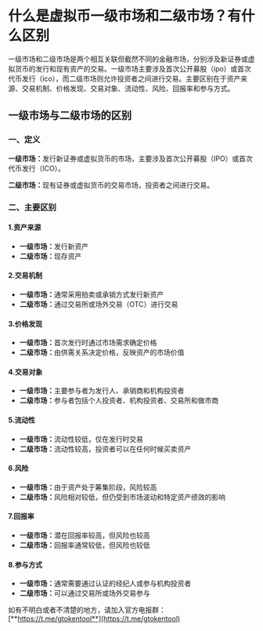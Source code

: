 # 什么是虚拟币一级市场和二级市场？有什么区别

一级市场和二级市场是两个相互关联但截然不同的金融市场，分别涉及新证券或虚拟货币的发行和现有资产的交易。一级市场主要涉及首次公开募股（ipo）或首次代币发行（ico），而二级市场则允许投资者之间进行交易。主要区别在于资产来源、交易机制、价格发现、交易对象、流动性、风险、回报率和参与方式。

## 一级市场与二级市场的区别

### 一、定义

**一级市场：**&#x53D1;行新证券或虚拟货币的市场，主要涉及首次公开募股（IPO）或首次代币发行（ICO）。

**二级市场：**&#x73B0;有证券或虚拟货币的交易市场，投资者之间进行交易。

### 二、主要区别

#### 1.资产来源

* **一级市场：**&#x53D1;行新资产
* **二级市场：**&#x73B0;存资产

#### 2.交易机制

* **一级市场：**&#x901A;常采用拍卖或承销方式发行新资产
* **二级市场：**&#x901A;过交易所或场外交易（OTC）进行交易

#### 3.价格发现

* **一级市场：**&#x9996;次发行时通过市场需求确定价格
* **二级市场：**&#x7531;供需关系决定价格，反映资产的市场价值

#### 4.交易对象

* **一级市场：**&#x4E3B;要参与者为发行人、承销商和机构投资者
* **二级市场：**&#x53C2;与者包括个人投资者、机构投资者、交易所和做市商

#### 5.流动性

* **一级市场：**&#x6D41;动性较低，仅在发行时交易
* **二级市场：**&#x6D41;动性较高，投资者可以在任何时候买卖资产

#### 6.风险

* **一级市场：**&#x7531;于资产处于筹集阶段，风险较高
* **二级市场：**&#x98CE;险相对较低，但仍受到市场波动和特定资产绩效的影响

#### 7.回报率

* **一级市场：**&#x6F5C;在回报率较高，但风险也较高
* **二级市场：**&#x56DE;报率通常较低，但风险也较低

#### 8.参与方式

* **一级市场：**&#x901A;常需要通过认证的经纪人或参与机构投资者
* **二级市场：**&#x53EF;以通过交易所或场外交易参与

如有不明白或者不清楚的地方，请加入官方电报群：[**https://t.me/gtokentool**](https://t.me/gtokentool)
